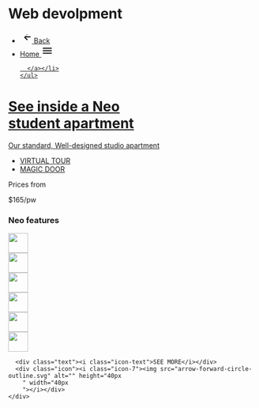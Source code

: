 # Web devolpment 
<!DOCTYPE html>
<html lang="en">
<head>
  <meta charset="UTF-8">
  <meta http-equiv="X-UA-Compatible" content="IE=edge">
  <meta name="viewport" content="width=device-width, initial-scale=1.0">
  <title>Neo Student Department</title>
  <link rel="stylesheet" href="style.css">
</head>
<body>
  <nav>
    <ul class="nav-list">
      <li><a href="#" class="nav-list-a">
        <svg xmlns="http://www.w3.org/2000/svg" viewBox="0 0 24 24" width="24" height="24">
          <path fill="#000" d="M15.41 7.41L14 6l-6 6 6 6 1.41-1.41L10.83 12H21V10H10.83l4.58-4.59z"/>
        </svg>
        <span>Back</span></a></li>
      <li><a href="#" class="nav-list-a"><span>Home</span>
        <svg viewBox="0 0 24 24" width="24" height="24">
          <path fill="currentColor" d="M3 18h18v-2H3v2zM3 13h18v-2H3v2zM3 6v2h18V6H3z"/>
        </svg>
        
        
      </a></li>
    </ul>
 
  </nav>
  <main>
    <div class="container">
    <h1 class="header">
      See inside a Neo<br> student apartment
    </h1>
    <p class="para">
      Our standard, Well-designed studio apartment
    </p>
    <ul>
      <li><a href="#"><span>VIRTUAL TOUR</span><img class="icon-img" src="arrow-forward-circle-outline.svg" alt="" 
        >
      </a></li>
      <li><a href="#"><span>MAGIC DOOR</span><img class="icon-img" src="arrow-forward-circle-outline.svg" alt="" >
      </a></li>
    </ul>
   
  </div>
  <div class="container-1">
    <p class="price">Prices from</p>
    <p class="cost">$165/pw</p>
  </div>
  </main>
  <footer>
    <h3 class="foot-header">
      Neo features
    </h3>
    <div class="icon-container">
      <div class="icon"><i class="icon-1"><img src="icon1.png" alt="" height="40px" width="40px"></i></div>
      <div class="icon"><i class="icon-2"><img src="icon2.png" alt="" height="40px" width="40px"></i></div>
      <div class="icon"><i class="icon-3"><img src="icon3.png" alt="" height="40px" width="40px"></i></div>
      <div class="icon"><i class="icon-4"><img src="icon4.png" alt="" height="40px" width="40px"></i></div>
      <div class="icon"><i class="icon-5"><img src="icon5.png" alt="" height="40px" width="40px"></i></div>
      <div class="icon"><i class="icon-6"><img src="icon6.png" alt="" height="40px" width="40px"></i></div>
     
      <div class="text"><i class="icon-text">SEE MORE</i></div>
      <div class="icon"><i class="icon-7"><img src="arrow-forward-circle-outline.svg" alt="" height="40px
        " width="40px
        "></i></div>
    </div>
  </footer>
</body>
</html>
